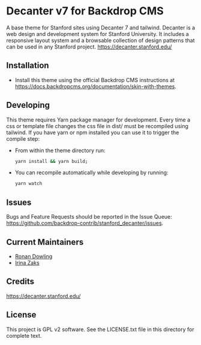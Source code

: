 Decanter v7 for Backdrop CMS
=======

A base theme for Stanford sites using Decanter 7 and tailwind. Decanter is a web design and development system for Stanford University. It includes a responsive layout system and a browsable collection of design patterns that can be used in any Stanford project.  https://decanter.stanford.edu/

Installation
------------

- Install this theme using the official Backdrop CMS instructions at
  https://docs.backdropcms.org/documentation/skin-with-themes.

Developing
----------

This theme requires Yarn package manager for development. Every time a css or template file changes
the css file in dist/ must be recompiled using tailwind. If you have yarn or npm installed you can
use it to trigger the compile step:

- From within the theme directory run:

  ```sh
  yarn install && yarn build;
  ```

- You can recompile automatically while developing by running:

  ```sh
  yarn watch
  ```

Issues
------
<!--
Link to the repo's issue queue.
-->

Bugs and Feature Requests should be reported in the Issue Queue:
https://github.com/backdrop-contrib/stanford_decanter/issues.


Current Maintainers
-------------------

- [Ronan Dowling](https://github.com/ronan)
- [Irina Zaks](https://github.com/irinaz)


Credits
-------

https://decanter.stanford.edu/


License
-------
This project is GPL v2 software.
See the LICENSE.txt file in this directory for complete text.
